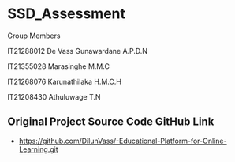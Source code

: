 # SSD_Assessment

Group Members

IT21288012 De Vass Gunawardane A.P.D.N

IT21355028 Marasinghe M.M.C

IT21268076 Karunathilaka H.M.C.H

IT21208430 Athuluwage T.N


## Original Project Source Code GitHub Link
* https://github.com/DilunVass/-Educational-Platform-for-Online-Learning.git